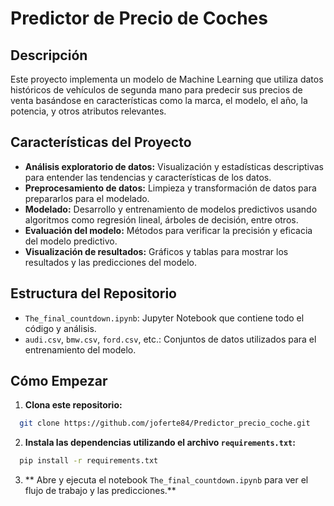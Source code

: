 # Predictor de Precio de Coches

## Descripción
Este proyecto implementa un modelo de Machine Learning que utiliza datos históricos de vehículos de segunda mano para predecir sus precios de venta basándose en características como la marca, el modelo, el año, la potencia, y otros atributos relevantes.

## Características del Proyecto
- **Análisis exploratorio de datos:** Visualización y estadísticas descriptivas para entender las tendencias y características de los datos.
- **Preprocesamiento de datos:** Limpieza y transformación de datos para prepararlos para el modelado.
- **Modelado:** Desarrollo y entrenamiento de modelos predictivos usando algoritmos como regresión lineal, árboles de decisión, entre otros.
- **Evaluación del modelo:** Métodos para verificar la precisión y eficacia del modelo predictivo.
- **Visualización de resultados:** Gráficos y tablas para mostrar los resultados y las predicciones del modelo.

## Estructura del Repositorio
- `The_final_countdown.ipynb`: Jupyter Notebook que contiene todo el código y análisis.
- `audi.csv`, `bmw.csv`, `ford.csv`, etc.: Conjuntos de datos utilizados para el entrenamiento del modelo.

## Cómo Empezar

1. **Clona este repositorio:**
  ```bash
    git clone https://github.com/joferte84/Predictor_precio_coche.git
  ```
2. **Instala las dependencias utilizando el archivo `requirements.txt`:**
  ```bash
    pip install -r requirements.txt
  ```
3. ** Abre y ejecuta el notebook `The_final_countdown.ipynb` para ver el flujo de trabajo y las predicciones.**


